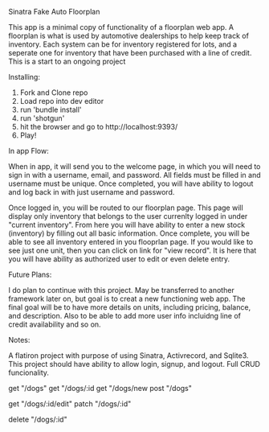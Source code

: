 
Sinatra Fake Auto Floorplan

This app is a minimal copy of functionality of a floorplan web app. A floorplan is what is used by automotive dealerships to help keep track of inventory. Each system can be for inventory registered for lots, and a seperate one for inventory that have been purchased with a line of credit. This is a start to an ongoing project


Installing: 

1. Fork and Clone repo
2. Load repo into dev editor
3. run 'bundle install'
4. run 'shotgun'
5. hit the browser and go to http://localhost:9393/
6. Play!

In app Flow:

When in app, it will send you to the welcome page, in which you will need to sign in with a username, email, and password. All fields must be filled in and username must be unique. Once completed, you will have ability to logout and log back in with just username and password. 

Once logged in, you will be routed to our floorplan page. This page will display only inventory that belongs to the user currenlty logged in under "current inventory". From here you will have ability to enter a new stock (inventory) by filling out all basic information. Once complete, you will be able to see all inventory entered in you flooprlan page. If you would like to see just one unit, then you can click on link for "view record". It is here that you will have ability as authorized user to edit or even delete entry. 

Future Plans:

I do plan to continue with this project. May be transferred to another framework later on, but goal is to creat a new functioning web app. The final goal will be to have more details on units, including pricing, balance, and description. Also to be able to add more user info incluidng line of credit availability and so on. 

Notes:

A flatiron project with purpose of using Sinatra, Activrecord, and Sqlite3. This project should have ability to allow login, signup, and logout. Full CRUD funcionality. 


get "/dogs"
get "/dogs/:id
get "/dogs/new
post "/dogs"

get "/dogs/:id/edit"
patch "/dogs/:id"

delete "/dogs/:id"

